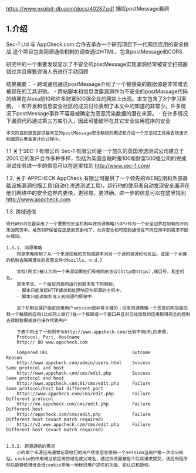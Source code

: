 https://www.exploit-db.com/docs/40287.pdf
捕捉postMessage漏洞



## 1.介绍
Sec-1 Ltd 与 AppCheck.com 合作去承办一个研究项目下一代网页应用的安全挑战.这个项目包含同源通信机制的调查通过HTML，包含postMessage和CORS.

研究中的一个重要发现显示了不安全的postMessage实现漏洞经常被安全扫描器错过并且需要咨询人员进行手动回顾

结果摘要：
	- 跨域通信通过postMessage介绍了一个被感染的数据源是非常难去被现在的工具识别。
	- 跨站脚本和信息泄露漏洞作为不安全的postMassage代码的结果在Alexa前10和许多财富500强企业的网站上出现。本文包含了3个学习案例。
	- 和开发和信息安全社区的成员讨论表明了本文中的知道的非常少。许多情况下postMessage事件不容易被确定为恶意污染数据的潜在来源。
	- 在许多情况下漏洞代码通过第三方库引入，因此可能破坏在其它安全应用程序的安全

	
	本文的目的是去提供最常见的postMessage安全缺陷的概述和介绍一个方法和工具集去快速识别漏洞在黑盒审计的过程中。




1.1 关于SEC-1 有限公司
	Sec-1 有限公司是一个悠久的英国渗透测试公司建立于2001.它的客户合作多种多样，包括为英国金融时报100和财富500强公司的完成测试任务进一步的信息可以在这里找到 http://www.sec-1.com/


1.2.  关于 APPCHECK
	AppCheck 有限公司提供了一个领先的WEB应用和外部基础设施漏洞扫描工具(自动化渗透测试工具)，运行他的使用者自动发现安全漏洞在他们网络中的安全边界内更快，更容易，更准确。进一步的信息可以在这里找到 http://www.appcheck.com

1.3. 跨域通信
	
	现代WEB浏览器采用了一个重要的安全机制叫做同源策略(SOP)作为一个安全边界在加载的不同来源网页中。虽然SOP保留在这是谢天谢地了，允许安全和可控的通信在不同应用中的需求不断在增加。

	1.3.1. 同源策略
		同源策略限制了从一个来源加载的文档或脚本对另一个源的资源如何反应。这是一个关键的机制去隔离潜在的恶意文件(Mozilla, n.d.)
		
		文档(网页)被认为同一个来源如果他们有相同的协议(http或https),端口号，和主机名。
		简单来说，一个给定页面内运行的脚本有下列限制;
		- 脚本只能发起HTTP请求和处理响应在同源的主机中。
		- 脚本只能读取和写入到同源的框架中

		这个机制在保护指定应用用户session是非常关键的；没有同源策略一个恶意的网站能加载一个敏感的应用(比如网上银行)在一个框架或一个窗口并且对已经加载的应用取得完全的控制去读取数据或进行操作代表用户

		下表中列出了一些例子与http://www.appcheck.com/比较不同URL的来源.
		Protocol, Port, Hostname
		http:// 80 www.appcheck.com

		Compared URL 								Outcome					 Reason
		http://www.appcheck.com/admin/users.html 	Success 			Same protocol and host
		http://www.appcheck.com/cms/edit.php 		Success 			Same protocol and host
		http://www.appcheck.com:81/cms/edit.php 	Failure 			Same protocol/host but different port
		https://www.appcheck.com/cms/edit.php 		Failure 			Different protocol
		http://en.appcheck.com/cms/edit.php 		Failure 			Different host
		http://appcheck.com/cms/edit.php 			Failure 			Different host (exact match required)
		http://v2.www.appcheck.com/cms/edit.php 	Failure 			Different host (exact match required)


	1.3.2. 跨源通信的需求
		小的单个来源应用通常记录他们的用户状态信息使用一个session当用户第一次访问网站。cookie的作用域当前应用的域名或父域名，通过浏览器被每个后续请求提交。该应用程序然后能够使用该会话cookie来唯一地标识用户提供的功能，如认证和授权。
			